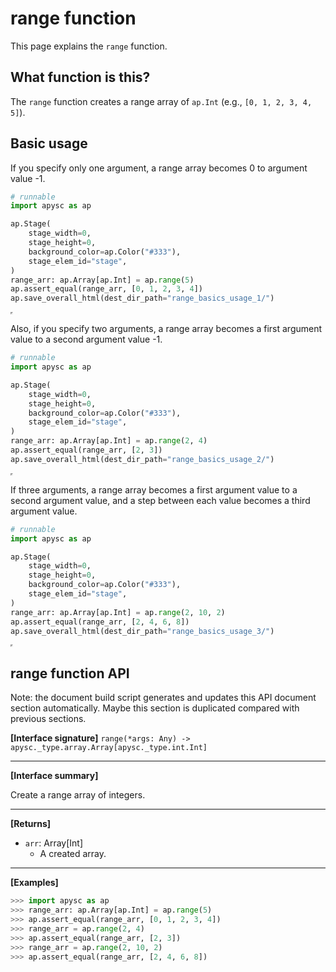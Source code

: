 # range function

This page explains the `range` function.

## What function is this?

The `range` function creates a range array of `ap.Int` (e.g., `[0, 1, 2, 3, 4, 5]`).

## Basic usage

If you specify only one argument, a range array becomes 0 to argument value -1.

```py
# runnable
import apysc as ap

ap.Stage(
    stage_width=0,
    stage_height=0,
    background_color=ap.Color("#333"),
    stage_elem_id="stage",
)
range_arr: ap.Array[ap.Int] = ap.range(5)
ap.assert_equal(range_arr, [0, 1, 2, 3, 4])
ap.save_overall_html(dest_dir_path="range_basics_usage_1/")
```

<iframe src="static/range_basics_usage_1/index.html" width="0" height="0"></iframe>

Also, if you specify two arguments, a range array becomes a first argument value to a second argument value -1.

```py
# runnable
import apysc as ap

ap.Stage(
    stage_width=0,
    stage_height=0,
    background_color=ap.Color("#333"),
    stage_elem_id="stage",
)
range_arr: ap.Array[ap.Int] = ap.range(2, 4)
ap.assert_equal(range_arr, [2, 3])
ap.save_overall_html(dest_dir_path="range_basics_usage_2/")
```

<iframe src="static/range_basics_usage_2/index.html" width="0" height="0"></iframe>

If three arguments, a range array becomes a first argument value to a second argument value, and a step between each value becomes a third argument value.

```py
# runnable
import apysc as ap

ap.Stage(
    stage_width=0,
    stage_height=0,
    background_color=ap.Color("#333"),
    stage_elem_id="stage",
)
range_arr: ap.Array[ap.Int] = ap.range(2, 10, 2)
ap.assert_equal(range_arr, [2, 4, 6, 8])
ap.save_overall_html(dest_dir_path="range_basics_usage_3/")
```

<iframe src="static/range_basics_usage_3/index.html" width="0" height="0"></iframe>

## range function API

<!-- Docstring: apysc._loop._range.range -->

<span class="inconspicuous-txt">Note: the document build script generates and updates this API document section automatically. Maybe this section is duplicated compared with previous sections.</span>

**[Interface signature]** `range(*args: Any) -> apysc._type.array.Array[apysc._type.int.Int]`<hr>

**[Interface summary]**

Create a range array of integers.<hr>

**[Returns]**

- `arr`: Array[Int]
  - A created array.

<hr>

**[Examples]**

```py
>>> import apysc as ap
>>> range_arr: ap.Array[ap.Int] = ap.range(5)
>>> ap.assert_equal(range_arr, [0, 1, 2, 3, 4])
>>> range_arr = ap.range(2, 4)
>>> ap.assert_equal(range_arr, [2, 3])
>>> range_arr = ap.range(2, 10, 2)
>>> ap.assert_equal(range_arr, [2, 4, 6, 8])
```